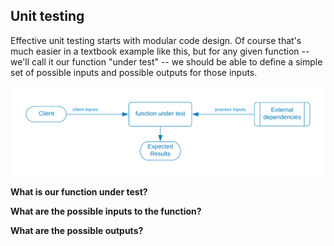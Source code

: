 ## Unit testing 

Effective unit testing starts with modular code design.  Of course that's much easier in a textbook example like this, but for any given function -- we'll call it our function "under test" -- we should be able to define a simple set of possible inputs and possible outputs for those inputs.  


![](../../.gitbook/assets/sendgrid-personal-page-6-1-.png)

<p/><strong>What is our function under test?</strong>


<p/><strong>What are the possible inputs to the function?</strong>


<p/><strong>What are the possible outputs?</strong>
